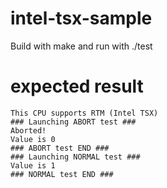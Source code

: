 # intel-tsx-sample
Build with make and run with ./test

# expected result
```
This CPU supports RTM (Intel TSX)
### Launching ABORT test ###
Aborted!
Value is 0
### ABORT test END ###
### Launching NORMAL test ###
Value is 1
### NORMAL test END ###
```
